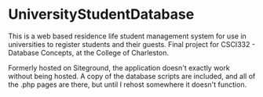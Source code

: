 # UniversityStudentDatabase
This is a web based residence life student management system for use in universities to register students and their guests.  Final project for CSCI332 - Database Concepts, at the College of Charleston. 

Formerly hosted on Siteground, the application doesn't exactly work without being hosted. A copy of the database scripts are included, and all of the .php pages are there, but until I rehost somewhere it doesn't function. 
